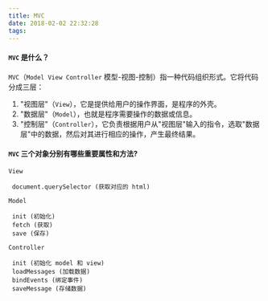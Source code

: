 ```yaml
---
title: MVC
date: 2018-02-02 22:32:28
tags:
---
```


#### `MVC` 是什么？
`MVC`（`Model View Controller` 模型-视图-控制）指一种代码组织形式。它将代码分成三层：

1. "视图层"（`View`），它是提供给用户的操作界面，是程序的外壳。
2. "数据层"（`Model`），也就是程序需要操作的数据或信息。
3. "控制层"（`Controller`），它负责根据用户从"视图层"输入的指令，选取"数据层"中的数据，然后对其进行相应的操作，产生最终结果。

#### `MVC` 三个对象分别有哪些重要属性和方法?
`View`
	
	 document.querySelector (获取对应的 html)
	
`Model`

	 init (初始化)
	 fetch (获取)
	 save (保存) 

`Controller`  

	 init (初始化 model 和 view)
	 loadMessages (加载数据)
	 bindEvents (绑定事件)
	 saveMessage (存储数据)